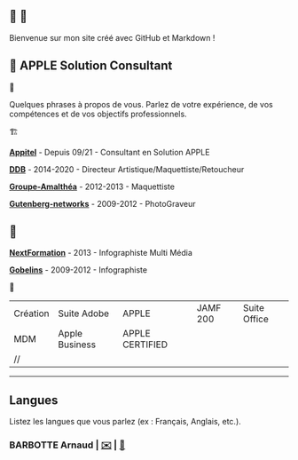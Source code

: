
## 🐙 🧇
Bienvenue sur mon site créé avec GitHub et Markdown !
##  APPLE Solution Consultant

👤

Quelques phrases à propos de vous. Parlez de votre expérience, de vos compétences et de vos objectifs professionnels.


🏗️

**[Appitel](https://www.appitel.fr)** - Depuis 09/21 - Consultant en Solution APPLE

**[DDB](https://www.ddb.fr)** - 2014-2020 - Directeur Artistique/Maquettiste/Retoucheur

**[Groupe-Amalthéa](https://www.groupe-amalthea.fr)** - 2012-2013 - Maquettiste

**[Gutenberg-networks](https://www.gutenberg.agency/)** - 2009-2012 - PhotoGraveur


## 🏫

**[NextFormation](https://nextformation.com/)** - 2013 - Infographiste Multi Média

**[Gobelins](https://www.gobelins.fr/)** - 2009-2012 - Infographiste


💼

|   |   |   |   |   |
|---|---|---|---|---|
| Création  |  Suite Adobe | APPLE  | JAMF 200  |  Suite Office |
| MDM  | Apple Business  |  APPLE CERTIFIED |   |   |
// |   |   |   |   |   |

---

## Langues

Listez les langues que vous parlez (ex : Français, Anglais, etc.).

### BARBOTTE Arnaud | [✉️](mailto:votremail@example.com) | [📱](sms:+33688225022)
